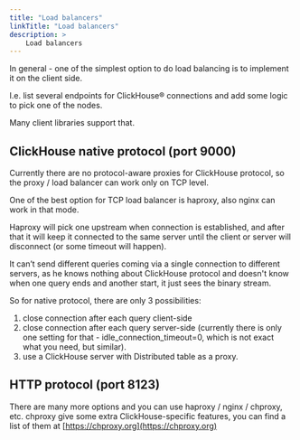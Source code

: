 ```yaml
---
title: "Load balancers"
linkTitle: "Load balancers"
description: >
    Load balancers
---
```

In general - one of the simplest option to do load balancing is to implement it on the client side.

I.e. list several endpoints for ClickHouse® connections and add some logic to pick one of the nodes.

Many client libraries support that.

## ClickHouse native protocol (port 9000)

Currently there are no protocol-aware proxies for ClickHouse protocol, so the proxy / load balancer can work only on TCP level.

One of the best option for TCP load balancer is haproxy, also nginx can work in that mode.

Haproxy will pick one upstream when connection is established, and after that it will keep it connected to the same server until the client or server will disconnect (or some timeout will happen).

It can’t send different queries coming via a single connection to different servers, as he knows nothing about ClickHouse protocol and doesn't know when one query ends and another start, it just sees the binary stream.

So for native protocol, there are only 3 possibilities:

1) close connection after each query client-side
2) close connection after each query server-side (currently there is only one setting for that - idle_connection_timeout=0, which is not exact what you need, but similar).
3) use a ClickHouse server with Distributed table as a proxy.

## HTTP protocol (port 8123)

There are many more options and you can use haproxy / nginx / chproxy, etc.
chproxy give some extra ClickHouse-specific features, you can find a list of them at [https://chproxy.org](https://chproxy.org)
